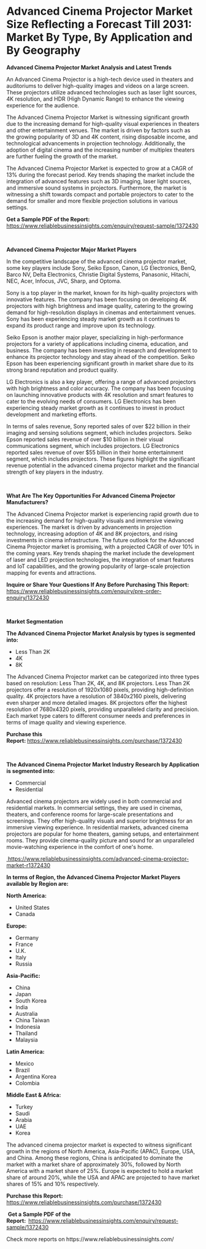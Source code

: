 <p><h1>Advanced Cinema Projector Market Size Reflecting a Forecast Till 2031: Market By Type, By Application and By Geography</h1></p><p><strong>Advanced Cinema Projector Market Analysis and Latest Trends</strong></p>
<p><p>An Advanced Cinema Projector is a high-tech device used in theaters and auditoriums to deliver high-quality images and videos on a large screen. These projectors utilize advanced technologies such as laser light sources, 4K resolution, and HDR (High Dynamic Range) to enhance the viewing experience for the audience.</p><p>The Advanced Cinema Projector Market is witnessing significant growth due to the increasing demand for high-quality visual experiences in theaters and other entertainment venues. The market is driven by factors such as the growing popularity of 3D and 4K content, rising disposable income, and technological advancements in projection technology. Additionally, the adoption of digital cinema and the increasing number of multiplex theaters are further fueling the growth of the market.</p><p>The Advanced Cinema Projector Market is expected to grow at a CAGR of 13% during the forecast period. Key trends shaping the market include the integration of advanced features such as 3D imaging, laser light sources, and immersive sound systems in projectors. Furthermore, the market is witnessing a shift towards compact and portable projectors to cater to the demand for smaller and more flexible projection solutions in various settings.</p></p>
<p><strong>Get a Sample PDF of the Report:&nbsp;</strong> <a href="https://www.reliablebusinessinsights.com/enquiry/request-sample/1372430">https://www.reliablebusinessinsights.com/enquiry/request-sample/1372430</a></p>
<p>&nbsp;</p>
<p><strong>Advanced Cinema Projector Major Market Players</strong></p>
<p><p>In the competitive landscape of the advanced cinema projector market, some key players include Sony, Seiko Epson, Canon, LG Electronics, BenQ, Barco NV, Delta Electronics, Christie Digital Systems, Panasonic, Hitachi, NEC, Acer, Infocus, JVC, Sharp, and Optoma. </p><p>Sony is a top player in the market, known for its high-quality projectors with innovative features. The company has been focusing on developing 4K projectors with high brightness and image quality, catering to the growing demand for high-resolution displays in cinemas and entertainment venues. Sony has been experiencing steady market growth as it continues to expand its product range and improve upon its technology.</p><p>Seiko Epson is another major player, specializing in high-performance projectors for a variety of applications including cinema, education, and business. The company has been investing in research and development to enhance its projector technology and stay ahead of the competition. Seiko Epson has been experiencing significant growth in market share due to its strong brand reputation and product quality.</p><p>LG Electronics is also a key player, offering a range of advanced projectors with high brightness and color accuracy. The company has been focusing on launching innovative products with 4K resolution and smart features to cater to the evolving needs of consumers. LG Electronics has been experiencing steady market growth as it continues to invest in product development and marketing efforts.</p><p>In terms of sales revenue, Sony reported sales of over $22 billion in their imaging and sensing solutions segment, which includes projectors. Seiko Epson reported sales revenue of over $10 billion in their visual communications segment, which includes projectors. LG Electronics reported sales revenue of over $55 billion in their home entertainment segment, which includes projectors. These figures highlight the significant revenue potential in the advanced cinema projector market and the financial strength of key players in the industry.</p></p>
<p>&nbsp;</p>
<p><strong>What Are The Key Opportunities For Advanced Cinema Projector Manufacturers?</strong></p>
<p><p>The Advanced Cinema Projector market is experiencing rapid growth due to the increasing demand for high-quality visuals and immersive viewing experiences. The market is driven by advancements in projection technology, increasing adoption of 4K and 8K projectors, and rising investments in cinema infrastructure. The future outlook for the Advanced Cinema Projector market is promising, with a projected CAGR of over 10% in the coming years. Key trends shaping the market include the development of laser and LED projection technologies, the integration of smart features and IoT capabilities, and the growing popularity of large-scale projection mapping for events and attractions.</p></p>
<p><strong>Inquire or Share Your Questions If Any Before Purchasing This Report:</strong> <a href="https://www.reliablebusinessinsights.com/enquiry/pre-order-enquiry/1372430">https://www.reliablebusinessinsights.com/enquiry/pre-order-enquiry/1372430</a></p>
<p>&nbsp;</p>
<p><strong>Market Segmentation</strong></p>
<p><strong>The Advanced Cinema Projector Market Analysis by types is segmented into:</strong></p>
<p><ul><li>Less Than 2K</li><li>4K</li><li>8K</li></ul></p>
<p><p>The Advanced Cinema Projector market can be categorized into three types based on resolution: Less Than 2K, 4K, and 8K projectors. Less Than 2K projectors offer a resolution of 1920x1080 pixels, providing high-definition quality. 4K projectors have a resolution of 3840x2160 pixels, delivering even sharper and more detailed images. 8K projectors offer the highest resolution of 7680x4320 pixels, providing unparalleled clarity and precision. Each market type caters to different consumer needs and preferences in terms of image quality and viewing experience.</p></p>
<p><strong>Purchase this Report:&nbsp;</strong><a href="https://www.reliablebusinessinsights.com/purchase/1372430">https://www.reliablebusinessinsights.com/purchase/1372430</a></p>
<p>&nbsp;</p>
<p><strong>The Advanced Cinema Projector Market Industry Research by Application is segmented into:</strong></p>
<p><ul><li>Commercial</li><li>Residential</li></ul></p>
<p><p>Advanced cinema projectors are widely used in both commercial and residential markets. In commercial settings, they are used in cinemas, theaters, and conference rooms for large-scale presentations and screenings. They offer high-quality visuals and superior brightness for an immersive viewing experience. In residential markets, advanced cinema projectors are popular for home theaters, gaming setups, and entertainment rooms. They provide cinema-quality picture and sound for an unparalleled movie-watching experience in the comfort of one's home.</p></p>
<p><a href="https://www.reliablebusinessinsights.com/advanced-cinema-projector-market-r1372430">&nbsp;https://www.reliablebusinessinsights.com/advanced-cinema-projector-market-r1372430</a></p>
<p><strong>In terms of Region, the Advanced Cinema Projector Market Players available by Region are:</strong></p>
<p>
    <p> <strong> North America: </strong>
        <ul>
            <li>United States</li>
            <li>Canada</li>
        </ul>
        </p> 
    <p> <strong> Europe: </strong>
        <ul>
            <li>Germany</li>
            <li>France</li>
            <li>U.K.</li>
            <li>Italy</li>
            <li>Russia</li>
        </ul>
        </p> 
    <p> <strong> Asia-Pacific: </strong>
        <ul>
            <li>China</li>
            <li>Japan</li>
            <li>South Korea</li>
            <li>India</li>
            <li>Australia</li>
            <li>China Taiwan</li>
            <li>Indonesia</li>
            <li>Thailand</li>
            <li>Malaysia</li>
        </ul>
        </p> 
    <p> <strong> Latin America: </strong>
        <ul>
            <li>Mexico</li>
            <li>Brazil</li>
            <li>Argentina Korea</li>
            <li>Colombia</li>
        </ul>
        </p> 
    <p> <strong> Middle East & Africa: </strong>
        <ul>
            <li>Turkey</li>
            <li>Saudi</li>
            <li>Arabia</li>
            <li>UAE</li>
            <li>Korea</li>
        </ul>
    </p>
    </p>
<p><p>The advanced cinema projector market is expected to witness significant growth in the regions of North America, Asia-Pacific (APAC), Europe, USA, and China. Among these regions, China is anticipated to dominate the market with a market share of approximately 30%, followed by North America with a market share of 25%. Europe is expected to hold a market share of around 20%, while the USA and APAC are projected to have market shares of 15% and 10% respectively.</p></p>
<p><strong>Purchase this Report: </strong><a href="https://www.reliablebusinessinsights.com/purchase/1372430">https://www.reliablebusinessinsights.com/purchase/1372430</a></p>
<p>&nbsp;<strong>Get a Sample PDF of the Report:&nbsp;&nbsp;</strong><a href="https://www.reliablebusinessinsights.com/enquiry/request-sample/1372430">https://www.reliablebusinessinsights.com/enquiry/request-sample/1372430</a></p>
<p><strong></strong></p>
<p>Check more reports on https://www.reliablebusinessinsights.com/</p>